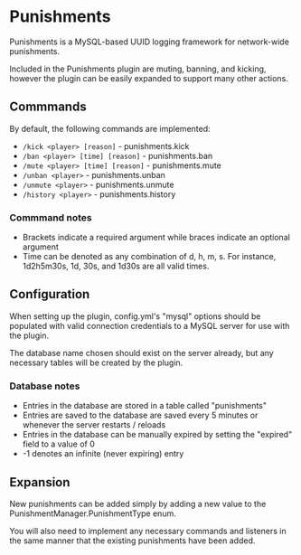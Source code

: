 Punishments
=============

Punishments is a MySQL-based UUID logging framework for network-wide punishments.

Included in the Punishments plugin are muting, banning, and kicking, however the plugin can be easily expanded to support many other actions.

Commmands
-------

By default, the following commands are implemented:
* ```/kick <player> [reason]``` - punishments.kick
* ```/ban <player> [time] [reason]``` - punishments.ban
* ```/mute <player> [time] [reason]``` - punishments.mute
* ```/unban <player>``` - punishments.unban
* ```/unmute <player>```  - punishments.unmute
* ```/history <player>```  - punishments.history

### Commmand notes
* Brackets indicate a required argument while braces indicate an optional argument
* Time can be denoted as any combination of d, h, m, s. For instance, 1d2h5m30s, 1d, 30s, and 1d30s are all valid times.

Configuration
-------

When setting up the plugin, config.yml's "mysql" options should be populated with valid connection credentials to a MySQL server for use with the plugin.

The database name chosen should exist on the server already, but any necessary tables will be created by the plugin.

### Database notes
* Entries in the database are stored in a table called "punishments"
* Entries are saved to the database are saved every 5 minutes or whenever the server restarts / reloads
* Entries in the database can be manually expired by setting the "expired" field to a value of 0
* -1 denotes an infinite (never expiring) entry


Expansion
-------
New punishments can be added simply by adding a new value to the PunishmentManager.PunishmentType enum.

You will also need to implement any necessary commands and listeners in the same manner that the existing punishments have been added.

